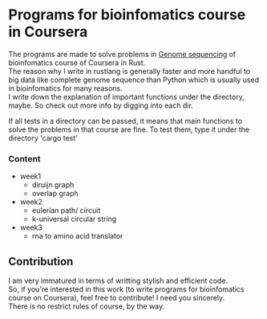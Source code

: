 # Programs for bioinfomatics course in Coursera

The programs are made to solve problems in [Genome sequencing](https://www.coursera.org/learn/genome-sequencing) of bioinfomatics course of Coursera in Rust.   
The reason why I write in rustlang is generally faster and more handful to big data like complete genome sequence than Python which is usually used in bioinfomatics for many reasons.    
I write down the explanation of important functions under the directory, maybe. So check out more info by digging into each dir.

If all tests in a directory can be passed, it means that main functions to solve the problems in that course are fine.
To test them, type it under the directory
'cargo test'

### Content
- week1   
   - diruijn graph
   - overlap graph   
- week2
   - eulerian path/ circuit
   - k-universal circular string   
- week3
   - rna to amino acid translator

## Contribution

I am very immatured in terms of writting stylish and efficient code.   
So, if you're interested in this work (to write programs for bioinfomatics course on Coursera), feel free to contribute!
I need you sincerely.   
There is no restrict rules of course, by the way.
